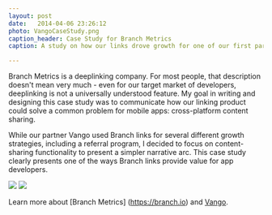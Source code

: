 ```yaml
---
layout: post
date:   2014-04-06 23:26:12
photo: VangoCaseStudy.png
caption_header: Case Study for Branch Metrics
caption: A study on how our links drove growth for one of our first partners

---
```


Branch Metrics is a deeplinking company. For most people, that description doesn't mean very much - even for our target market of developers, deeplinking is not a universally understood feature. My goal in writing and designing this case study was to communicate how our linking product could solve a common problem for mobile apps: cross-platform content sharing. 

While our partner Vango used Branch links for several different growth strategies, including a referral program, I decided to focus on content-sharing functionality to present a simpler narrative arc. This case study clearly presents one of the ways Branch links provide value for app developers.

<img src="https://abbeychaver.github.io/img/large/VangoCaseStudy1.png" class="vangoImg"/>
<img src="https://abbeychaver.github.io/img/large/VangoCaseStudy2.png" class="vangoImg"/>

Learn more about [Branch Metrics] (https://branch.io) and [Vango](https://vangoart.co).